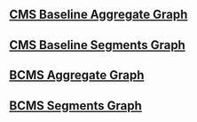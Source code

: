 ## [CMS Baseline Aggregate Graph](https://nipunbatra8.github.io/UpdateStormGraphs/cms-aggregate)
## [CMS Baseline Segments Graph](https://nipunbatra8.github.io/UpdateStormGraphs/cms-segments)

## [BCMS Aggregate Graph](https://nipunbatra8.github.io/UpdateStormGraphs/bcms-aggregate)
## [BCMS Segments Graph](https://nipunbatra8.github.io/UpdateStormGraphs/bcms-segments)
